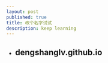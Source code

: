 ```yaml
---
layout: post
published: true
title: 改个名字试试
description: keep learning
---  
```


* ## dengshanglv.github.io